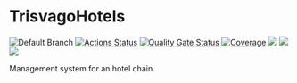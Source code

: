# TrisvagoHotels
![Default Branch](https://github.com/user/repo/workflows/Tests/badge.svg?branch=main)
[![Actions Status](https://github.com/Zpecter/TrisvagoHotels/workflows/.NET%20Core/badge.svg)](https://github.com/Zpecter/TrisvagoHotels/actions?query=workflow%3A.NET%20Core)
[![Quality Gate Status](https://sonarcloud.io/api/project_badges/measure?project=JuanFcoMiranda_TrisvagoHotels&metric=alert_status)](https://sonarcloud.io/summary/new_code?id=JuanFcoMiranda_TrisvagoHotels) 
[![Coverage](https://sonarcloud.io/api/project_badges/measure?project=JuanFcoMiranda_TrisvagoHotels&metric=coverage)](https://sonarcloud.io/summary/new_code?id=JuanFcoMiranda_TrisvagoHotels)
<a href="https://github.com/Zpecter/TrisvagoHotels/commits" title="Last Commit"><img src="https://img.shields.io/github/last-commit/Zpecter/TrisvagoHotels"></a> 
<a href="https://github.com/Zpecter/TrisvagoHotels/issues" title="Open Issues"><img src="https://img.shields.io/github/issues/Zpecter/TrisvagoHotels"></a> 
<a href="https://github.com/Zpecter/TrisvagoHotels/blob/master/LICENSE" title="License"><img src="https://img.shields.io/badge/License-MIT-green.svg"></a>
    
Management system for an hotel chain.
